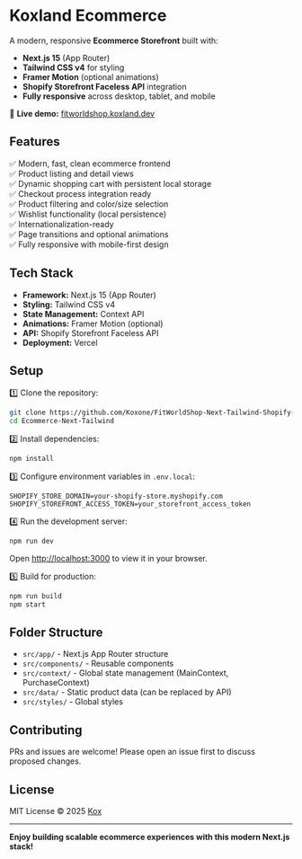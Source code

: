 # Koxland Ecommerce

A modern, responsive **Ecommerce Storefront** built with:

- **Next.js 15** (App Router)
- **Tailwind CSS v4** for styling
- **Framer Motion** (optional animations)
- **Shopify Storefront Faceless API** integration
- **Fully responsive** across desktop, tablet, and mobile

🚀 **Live demo:** [fitworldshop.koxland.dev](https://ecommerce.koxland.dev/)

## Features

✅ Modern, fast, clean ecommerce frontend  
✅ Product listing and detail views  
✅ Dynamic shopping cart with persistent local storage  
✅ Checkout process integration ready  
✅ Product filtering and color/size selection  
✅ Wishlist functionality (local persistence)  
✅ Internationalization-ready  
✅ Page transitions and optional animations  
✅ Fully responsive with mobile-first design

## Tech Stack

- **Framework:** Next.js 15 (App Router)
- **Styling:** Tailwind CSS v4
- **State Management:** Context API
- **Animations:** Framer Motion (optional)
- **API:** Shopify Storefront Faceless API
- **Deployment:** Vercel

## Setup

1️⃣ Clone the repository:

```bash
git clone https://github.com/Koxone/FitWorldShop-Next-Tailwind-Shopify-API.git
cd Ecommerce-Next-Tailwind
```

2️⃣ Install dependencies:

```bash
npm install
```

3️⃣ Configure environment variables in `.env.local`:

```env
SHOPIFY_STORE_DOMAIN=your-shopify-store.myshopify.com
SHOPIFY_STOREFRONT_ACCESS_TOKEN=your_storefront_access_token
```

4️⃣ Run the development server:

```bash
npm run dev
```

Open [http://localhost:3000](http://localhost:3000) to view it in your browser.

5️⃣ Build for production:

```bash
npm run build
npm start
```

## Folder Structure

- `src/app/` - Next.js App Router structure
- `src/components/` - Reusable components
- `src/context/` - Global state management (MainContext, PurchaseContext)
- `src/data/` - Static product data (can be replaced by API)
- `src/styles/` - Global styles

## Contributing

PRs and issues are welcome! Please open an issue first to discuss proposed changes.

## License

MIT License © 2025 [Kox](https://github.com/Koxone)

---

**Enjoy building scalable ecommerce experiences with this modern Next.js stack!**
